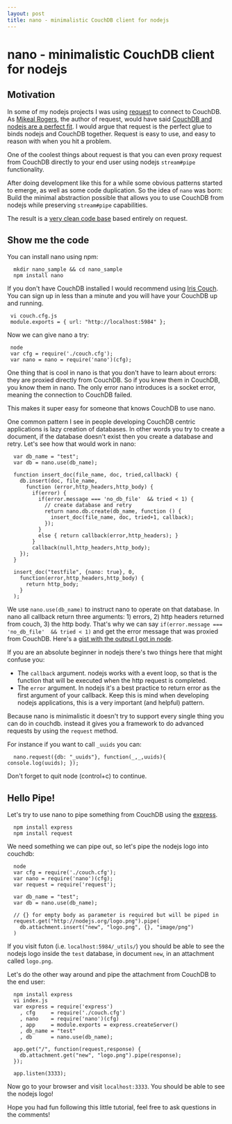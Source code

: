 ```yaml
---
layout: post
title: nano - minimalistic CouchDB client for nodejs
---
```


# nano - minimalistic CouchDB client for nodejs

## Motivation

In some of my nodejs projects I was using [request][1] to connect to CouchDB. As [Mikeal Rogers][3], the author of request, would have said [CouchDB and nodejs are a perfect fit][2]. I would argue that request is the perfect glue to binds nodejs and CouchDB together. Request is easy to use, and easy to reason with when you hit a problem.

One of the coolest things about request is that you can even proxy request from CouchDB directly to your end user using nodejs `stream#pipe` functionality.

After doing development like this for a while some obvious patterns started to emerge, as well as some code duplication. So the idea of `nano` was born: Build the minimal abstraction possible that allows you to use CouchDB from nodejs while preserving `stream#pipe` capabilities.

The result is a [very clean code base][4] based entirely on request.

## Show me the code

You can install nano using npm:

      mkdir nano_sample && cd nano_sample
      npm install nano

If you don't have CouchDB installed I would recommend using [Iris Couch][5]. You can sign up in less than a minute and you will have your CouchDB up and running. 

     vi couch.cfg.js
     module.exports = { url: "http://localhost:5984" };

Now we can give nano a try:

     node
     var cfg = require('./couch.cfg');
     var nano = nano = require('nano')(cfg);

One thing that is cool in nano is that you don't have to learn about errors: they are proxied directly from CouchDB. So if you knew them in CouchDB, you know them in nano. The only error nano introduces is a socket error, meaning the connection to CouchDB failed.

This makes it super easy for someone that knows CouchDB to use nano.

One common pattern I see in people developing CouchDB centric applications is lazy creation of databases. In other words you try to create a document, if the database doesn't exist then you create a database and retry. Let's see how that would work in nano:

      var db_name = "test";
      var db = nano.use(db_name);
      
      function insert_doc(file_name, doc, tried,callback) {
        db.insert(doc, file_name,
          function (error,http_headers,http_body) {
            if(error) {
              if(error.message === 'no_db_file'  && tried < 1) {
                // create database and retry
                return nano.db.create(db_name, function () {
                  insert_doc(file_name, doc, tried+1, callback);
                });
              }
              else { return callback(error,http_headers); }
            }
            callback(null,http_headers,http_body);
        });
      }
      
      insert_doc("testfile", {nano: true}, 0,
        function(error,http_headers,http_body) {
          return http_body;
        }
      );

We use `nano.use(db_name)` to instruct nano to operate on that database. In nano all callback return three arguments: 1) errors, 2) http headers returned from couch, 3) the http body. That's why we can say `if(error.message === 'no_db_file'  && tried < 1)` and get the error message that was proxied from CouchDB. Here's a [gist with the output I got in node][6].

If you are an absolute beginner in nodejs there's two things here that might confuse you:

* The `callback` argument. nodejs works with a event loop, so that is the function that will be executed when the http request is completed.
* The `error` argument. In nodejs it's a best practice to return error as the first argument of your callback. Keep this is mind when developing nodejs applications, this is a very important (and helpful) pattern.

Because nano is minimalistic it doesn't try to support every single thing you can do in couchdb. instead it gives you a framework to do advanced requests by using the `request` method. 

For instance if you want to call `_uuids` you can:

      nano.request({db: "_uuids"}, function(_,_,uuids){ console.log(uuids); });

Don't forget to quit node (control+c) to continue.

## Hello Pipe!

Let's try to use nano to pipe something from CouchDB using the [express][7].

      npm install express
      npm install request

We need something we can pipe out, so let's pipe the nodejs logo into couchdb:

      node
      var cfg = require('./couch.cfg');
      var nano = require('nano')(cfg);
      var request = require('request');

      var db_name = "test";
      var db = nano.use(db_name);

      // {} for empty body as parameter is required but will be piped in
      request.get("http://nodejs.org/logo.png").pipe(
        db.attachment.insert("new", "logo.png", {}, "image/png")
      )

If you visit futon (i.e. `localhost:5984/_utils/`) you should be able to see the nodejs logo inside the `test` database, in document `new`, in an attachment called `logo.png`.

Let's do the other way around and pipe the attachment from CouchDB to the end user:

      npm install express
      vi index.js
      var express = require('express')
        , cfg     = require('./couch.cfg')
        , nano    = require('nano')(cfg)
        , app     = module.exports = express.createServer()
        , db_name = "test"
        , db      = nano.use(db_name);

      app.get("/", function(request,response) {
        db.attachment.get("new", "logo.png").pipe(response);
      });

      app.listen(3333);
      

Now go to your browser and visit `localhost:3333`. You should be able to see the nodejs logo!

Hope you had fun following this little tutorial, feel free to ask questions in the comments!

[1]: https://github.com/mikeal/request
[2]: http://jsconf.eu/2010/speaker/nodejs_couchdb_crazy_delicious.html
[3]: http://www.mikealrogers.com
[4]: https://github.com/dscape/nano/blob/master/nano.js
[5]: http://www.iriscouch.com/
[6]: https://gist.github.com/6b2c6f5cc0711131feea
[7]: http://expressjs.com/